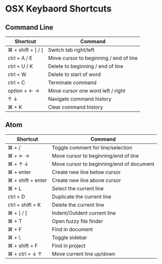 # OSX Keybaord Shortcuts

## Command Line

Shortcut                        | Command
--------------------------------|-----------------------------------------
&#8984; + shift + ] / [         | Switch tab right/left
ctrl + A / E                    | Move cursor to beginning / end of line
ctrl + U / K                    | Delete to beginning / end of line
ctrl + W                        | Delete to start of word
ctrl + C                        | Terminate command
option + &#8592; &#8594;        | Move cursor one word left / right
&#8593; &#8595;                 | Navigate command history
&#8984; + K                     | Clear command history

## Atom

Shortcut                        | Command
--------------------------------|-----------------------------------------
&#8984; + /                     | Toggle comment for line/selection
&#8984; + &#8592; &#8594;       | Move cursor to beginning/end of line
&#8984; + &#8593; &#8595;       | Move cursor to beginning/end of document
&#8984; + enter                 | Create new line below cursor
&#8984; + shift + enter         | Create new line above cursor
&#8984; + L                     | Select the current line
ctrl + D                        | Duplicate the current line
ctrl + shift + K                | Delete the current line
&#8984; + ] / [                 | Indent/Outdent current line
&#8984; + T                     | Open fuzzy file finder
&#8984; + F                     | Find in document
&#8984; + \                     | Toggle sidebar
&#8984; + shift + F             | Find in project
&#8984; + ctrl + &#8595; &#8593;| Move current line up/down
